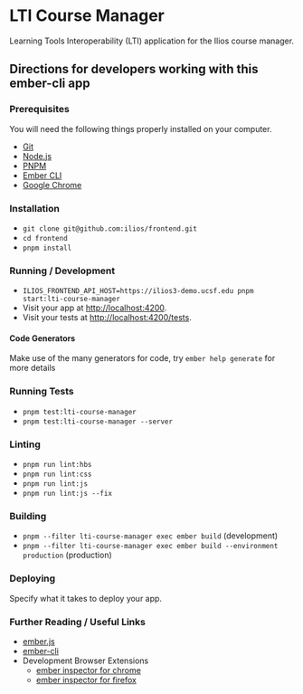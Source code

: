 # LTI Course Manager

Learning Tools Interoperability (LTI) application for the Ilios course manager.

## Directions for developers working with this ember-cli app

### Prerequisites

You will need the following things properly installed on your computer.

* [Git](https://git-scm.com/)
* [Node.js](https://nodejs.org/)
* [PNPM](https://pnpm.io)
* [Ember CLI](https://cli.emberjs.com/release/)
* [Google Chrome](https://google.com/chrome/)

### Installation

* `git clone git@github.com:ilios/frontend.git`
* `cd frontend`
* `pnpm install`

### Running / Development

* `ILIOS_FRONTEND_API_HOST=https://ilios3-demo.ucsf.edu pnpm start:lti-course-manager`
* Visit your app at [http://localhost:4200](http://localhost:4200).
* Visit your tests at [http://localhost:4200/tests](http://localhost:4200/tests).

#### Code Generators

Make use of the many generators for code, try `ember help generate` for more details

### Running Tests

* `pnpm test:lti-course-manager`
* `pnpm test:lti-course-manager --server`

### Linting

* `pnpm run lint:hbs`
* `pnpm run lint:css`
* `pnpm run lint:js`
* `pnpm run lint:js --fix`

### Building

* `pnpm --filter lti-course-manager exec ember build` (development)
* `pnpm --filter lti-course-manager exec ember build --environment production` (production)


### Deploying

Specify what it takes to deploy your app.

### Further Reading / Useful Links

* [ember.js](https://emberjs.com/)
* [ember-cli](https://cli.emberjs.com/release/)
* Development Browser Extensions
  * [ember inspector for chrome](https://chrome.google.com/webstore/detail/ember-inspector/bmdblncegkenkacieihfhpjfppoconhi)
  * [ember inspector for firefox](https://addons.mozilla.org/en-US/firefox/addon/ember-inspector/)
